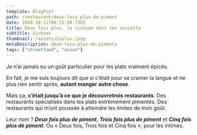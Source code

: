 ```yaml
---
template: BlogPost
path: /restaurant/deux-fois-plus-de-piment
date: 2020-10-11T06:15:50.738Z
title: Deux fois plus, le sichuan dans ton assiette
subtitle: Sichuan
thumbnail: /assets/2xplus.jpeg
metaDescription: deux-fois-plus-de-piments
tags: ["streetfood", "asian"]
---
```


Je n’ai jamais eu un goût particulier pour les plats vraiment épicés.

En fait, je me suis toujours dit que si c’était pour se cramer la langue et ne plus rien sentir après, **autant manger autre chose**.

Mais ça, **c’était jusqu’à ce que je découvretrois restaurants**. Des restaurants spécialisés dans les plats extrêmement pimentés. Des restaurants qui m’ont poussée à atteindre les limites de mon goût.

Leur nom ? **_Deux fois plus de piment_**, **_Trois fois plus de piment_** et **_Cinq fois plus de piment_**. Ou « Deux fois, Trois fois et Cinq fois », pour les intimes.
